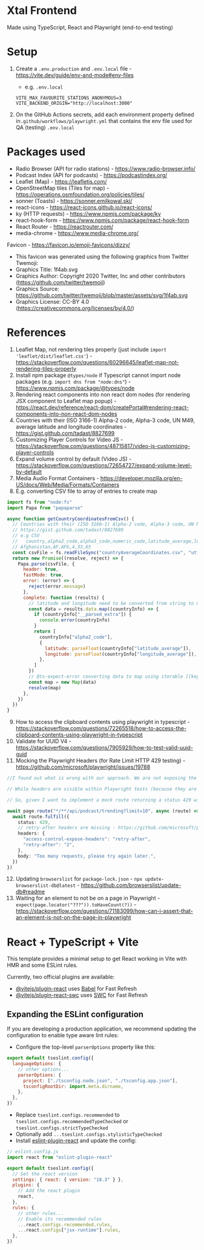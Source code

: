 # Xtal Frontend

Made using TypeScript, React and Playwright (end-to-end testing)

# Setup

1. Create a `.env.production` and `.env.local` file - https://vite.dev/guide/env-and-mode#env-files

   - e.g. `.env.local`

   ```
   VITE_MAX_FAVOURITE_STATIONS_ANONYMOUS=3
   VITE_BACKEND_ORIGIN="http://localhost:3000"
   ```

2. On the GitHub Actions secrets, add each environment property defined in`.github/workflows/playwright.yml` that contains the env file used for QA (testing) `.env.local`

# Packages used

- Radio Browser (API for radio stations) - https://www.radio-browser.info/
- Podcast Index (API for podcasts) - https://podcastindex.org/
- Leaflet (Map) - https://leafletjs.com/
- OpenStreetMap tiles (Tiles for map) - https://operations.osmfoundation.org/policies/tiles/
- sonner (Toasts) - https://sonner.emilkowal.ski/
- react-icons - https://react-icons.github.io/react-icons/
- ky (HTTP requests) - https://www.npmjs.com/package/ky
- react-hook-form - https://www.npmjs.com/package/react-hook-form
- React Router - https://reactrouter.com/
- media-chrome - https://www.media-chrome.org/

Favicon - https://favicon.io/emoji-favicons/dizzy/

- This favicon was generated using the following graphics from Twitter Twemoji:
- Graphics Title: 1f4ab.svg
- Graphics Author: Copyright 2020 Twitter, Inc and other contributors (https://github.com/twitter/twemoji)
- Graphics Source: https://github.com/twitter/twemoji/blob/master/assets/svg/1f4ab.svg
- Graphics License: CC-BY 4.0 (https://creativecommons.org/licenses/by/4.0/)

# References

1. Leaflet Map, not rendering tiles properly (just include `import 'leaflet/dist/leaflet.css'`) - https://stackoverflow.com/questions/60296645/leaflet-map-not-rendering-tiles-properly
2. Install npm package `@types/node` if Typescript cannot import node packages (e.g. `import dns from "node:dns"`) - https://www.npmjs.com/package/@types/node
3. Rendering react components into non react dom nodes (for rendering JSX component to Leaflet map popup) - https://react.dev/reference/react-dom/createPortal#rendering-react-components-into-non-react-dom-nodes
4. Countries with their (ISO 3166-1) Alpha-2 code, Alpha-3 code, UN M49, average latitude and longitude coordinates - https://gist.github.com/tadast/8827699
5. Customizing Player Controls for Video JS - https://stackoverflow.com/questions/48715817/video-js-customizing-player-controls
6. Expand volume control by default (Video JS) - https://stackoverflow.com/questions/72654727/expand-volume-level-by-default
7. Media Audio Format Containers - https://developer.mozilla.org/en-US/docs/Web/Media/Formats/Containers
8. E.g. converting CSV file to array of entries to create map

```javascript
import fs from "node:fs"
import Papa from "papaparse"

async function getCountryCoordinatesFromCsv() {
  // Countries with their (ISO 3166-1) Alpha-2 code, Alpha-3 code, UN M49, average latitude and longitude coordinates
  // https://gist.github.com/tadast/8827699
  // e.g CSV
  //   country,alpha2_code,alpha3_code,numeric_code,latitude_average,longitude_average
  // Afghanistan,AF,AFG,4,33,65
  const csvFile = fs.readFileSync("countryAverageCoordinates.csv", "utf8")
  return new Promise((resolve, reject) => {
    Papa.parse(csvFile, {
      header: true,
      fastMode: true,
      error: (error) => {
        reject(error.message)
      },
      complete: function (results) {
        // latitude and longitude need to be converted from string to number
        const data = results.data.map((countryInfo) => {
          if (countryInfo["__parsed_extra"]) {
            console.error(countryInfo)
          }
          return [
            countryInfo["alpha2_code"],
            {
              latitude: parseFloat(countryInfo["latitude_average"]),
              longitude: parseFloat(countryInfo["longitude_average"]),
            },
          ]
        })
        // @ts-expect-error converting data to map using iterable [[key, value]]
        const map = new Map(data)
        resolve(map)
      },
    })
  })
}
```

9. How to access the clipboard contents using playwright in typescript - https://stackoverflow.com/questions/72265518/how-to-access-the-clipboard-contents-using-playwright-in-typescript
10. Validate for UUID V4 - https://stackoverflow.com/questions/7905929/how-to-test-valid-uuid-guid
11. Mocking the Playwright Headers (for Rate Limit HTTP 429 testing) - https://github.com/microsoft/playwright/issues/19788

```typescript
//I found out what is wrong with our approach. We are not exposing the headers!

// While headers are visible within Playwright tests (because they are on the same server), once we want to see the headers in our app in the browser, we are actually in a CORS situation, in which we will only be able to see the exposed headers from the Playwright server (the mock acts like an external server)

// So, given I want to implement a mock route returning a status 429 with a retry-after header, this is how the mock request should look:

await page.route("*/**/api/podcast/trending?limit=10", async (route) => {
  await route.fulfill({
    status: 429,
    // retry-after headers are missing - https://github.com/microsoft/playwright/issues/19788
    headers: {
      "access-control-expose-headers": "retry-after",
      "retry-after": "2",
    },
    body: "Too many requests, please try again later.",
  })
})
```

12. Updating `browserslist` for `package-lock.json` - `npx update-browserslist-db@latest` - https://github.com/browserslist/update-db#readme
13. Waiting for an element to not be on a page in Playwright - `expect(page.locator("???")).toHaveCount(?))` - https://stackoverflow.com/questions/71183099/how-can-i-assert-that-an-element-is-not-on-the-page-in-playwright

# React + TypeScript + Vite

This template provides a minimal setup to get React working in Vite with HMR and some ESLint rules.

Currently, two official plugins are available:

- [@vitejs/plugin-react](https://github.com/vitejs/vite-plugin-react/blob/main/packages/plugin-react/README.md) uses [Babel](https://babeljs.io/) for Fast Refresh
- [@vitejs/plugin-react-swc](https://github.com/vitejs/vite-plugin-react-swc) uses [SWC](https://swc.rs/) for Fast Refresh

## Expanding the ESLint configuration

If you are developing a production application, we recommend updating the configuration to enable type aware lint rules:

- Configure the top-level `parserOptions` property like this:

```js
export default tseslint.config({
  languageOptions: {
    // other options...
    parserOptions: {
      project: ["./tsconfig.node.json", "./tsconfig.app.json"],
      tsconfigRootDir: import.meta.dirname,
    },
  },
})
```

- Replace `tseslint.configs.recommended` to `tseslint.configs.recommendedTypeChecked` or `tseslint.configs.strictTypeChecked`
- Optionally add `...tseslint.configs.stylisticTypeChecked`
- Install [eslint-plugin-react](https://github.com/jsx-eslint/eslint-plugin-react) and update the config:

```js
// eslint.config.js
import react from "eslint-plugin-react"

export default tseslint.config({
  // Set the react version
  settings: { react: { version: "18.3" } },
  plugins: {
    // Add the react plugin
    react,
  },
  rules: {
    // other rules...
    // Enable its recommended rules
    ...react.configs.recommended.rules,
    ...react.configs["jsx-runtime"].rules,
  },
})
```
